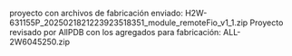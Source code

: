 proyecto con archivos de fabricación enviado: H2W-631155P_2025021821223923518351_module_remoteFio_v1_1.zip
Proyecto revisado por AllPDB con los agregados para fabricación: ALL-2W6045250.zip
